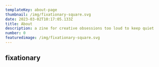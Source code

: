 ```yaml
---
templateKey: about-page
thumbnail: /img/fixationary-square.svg
date: 2023-03-02T10:17:05.133Z
title: About
description: a zine for creative obsessions too loud to keep quiet
number: 0
featuredimage: /img/fixationary-square.svg
---
```

<h2> fixationary </h2>